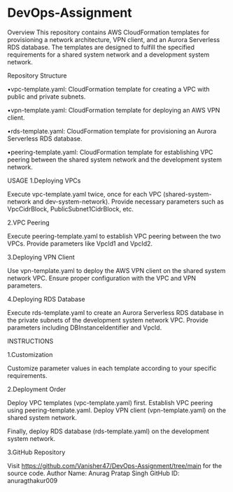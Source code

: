 # DevOps-Assignment
Overview
This repository contains AWS CloudFormation templates for provisioning a network architecture, VPN client, and an Aurora Serverless RDS database. The templates are designed to fulfill the specified requirements for a shared system network and a development system network.

Repository Structure

•vpc-template.yaml: CloudFormation template for creating a VPC with public and private subnets.

•vpn-template.yaml: CloudFormation template for deploying an AWS VPN client.

•rds-template.yaml: CloudFormation template for provisioning an Aurora Serverless RDS database.

•peering-template.yaml: CloudFormation template for establishing VPC peering between the shared system network and the development system network.

USAGE
1.Deploying VPCs

Execute vpc-template.yaml twice, once for each VPC (shared-system-network and dev-system-network).
Provide necessary parameters such as VpcCidrBlock, PublicSubnet1CidrBlock, etc.

2.VPC Peering

Execute peering-template.yaml to establish VPC peering between the two VPCs.
Provide parameters like VpcId1 and VpcId2.

3.Deploying VPN Client

Use vpn-template.yaml to deploy the AWS VPN client on the  shared system network VPC.
Ensure proper configuration with the VPC and VPN parameters.

4.Deploying RDS Database

Execute rds-template.yaml to create an Aurora Serverless RDS database in the private subnets of the development system network VPC.
Provide parameters including DBInstanceIdentifier and VpcId.

INSTRUCTIONS

1.Customization

Customize parameter values in each template according to your specific requirements.

2.Deployment Order

Deploy VPC templates (vpc-template.yaml) first.
Establish VPC peering using peering-template.yaml.
Deploy VPN client (vpn-template.yaml) on the shared system network.

Finally, deploy RDS database (rds-template.yaml) on the development system network.

3.GitHub Repository

Visit https://github.com/Vanisher47/DevOps-Assignment/tree/main  for the source code.
Author
Name: Anurag Pratap Singh
GitHub ID: anuragthakur009
